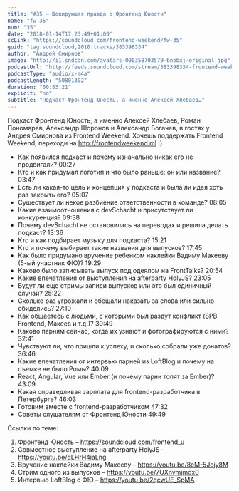 ```yaml
---
title: "#35 – Шокирующая правда о Фронтенд Юности"
name: "fw-35"
num: "35"
date: "2018-01-14T17:23:49+01:00"
scLink: "https://soundcloud.com/frontend-weekend/fw-35"
guid: "tag:soundcloud,2010:tracks/383398334"
author: "Андрей Смирнов"
image: "http://i1.sndcdn.com/avatars-000358703579-bnobxj-original.jpg"
podcastUrl: "http://feeds.soundcloud.com/stream/383398334-frontend-weekend-fw-35.m4a"
podcastType: "audio/x-m4a"
podcastLength: "50801302"
duration: "00:53:21"
explicit: "no"
subtitle: "Подкаст Фронтенд Юность, а именно Алексей Хлебаев…"
---
```

Подкаст Фронтенд Юность, а именно Алексей Хлебаев, Роман Пономарев, Александр Шоронов и Александр Богачев, в гостях у Андрея Смирнова из Frontend Weekend. Хочешь поддержать Frontend Weekend, переходи на http://frontendweekend.ml ;)

- Как появился подкаст и почему изначально никак его не продвигали? 00:27
- Кто и как придумал логотип и что было раньше: он или название? 03:47
- Есть ли какая-то цель и концепция у подкаста и была ли идея хоть раз закрыть его? 05:07
- Существует ли некое разбиение ответственности в команде? 08:05
- Какие взаимоотношения с devSchacht и присутствует ли конкуренция? 09:38
- Почему devSchacht не остановилась на переводах и решила делать подкаст? 13:36
- Кто и как подбирает музыку для подкаста? 15:21
- Кто и почему выбирает такие названия для выпусков? 17:45
- Как было придумано вручение ребенком наклейки Вадиму Макееву (5-ый участник ФЮ)? 19:29
- Каково было записывать выпуск под одеялом на FrontTalks? 20:54
- Какие впечатления от выступления на afterparty HolyJS? 23:05
- Будут ли еще стримы записи выпусков или это был единичный случай? 25:22
- Сколько раз угрожали и обещали наказать за слова или сильно обиделись? 27:10
- Как общаетесь с людьми, с которыми был раздут конфликт (SPB Frontend, Макеев и т.д.)? 30:49
- Каково парням сейчас, когда их узнают и фотографируются с ними? 32:41
- Чувствуют ли, что пришли к успеху, и сколько собрали уже донатов? 36:46
- Какие впечатления от интервью парней из LoftBlog и почему на съемке не было Ромы? 40:09
- React, Angular, Vue или Ember (и почему парни топят за Ember)? 43:09
- Какая справедливая зарплата для frontend-разработчика в Петербурге? 46:03
- Готовим вместе с frontend-разработчиком 47:32
- Советы слушателям от Фронтенд Юности 49:49

Ссылки по теме:
1) Фронтенд Юность – https://soundcloud.com/frontend_u
2) Совместное выступление на afterparty HolyJS – https://youtu.be/qLHrH4iaLng
3) Вручение наклейки Вадиму Макееву – https://youtu.be/8eM-5Jojy8M
4) Стрим одного из выпусков – https://youtu.be/7UXnvmjmdx0
5) Интервью LoftBlog c ФЮ – https://youtu.be/2qcwUE_SpMA